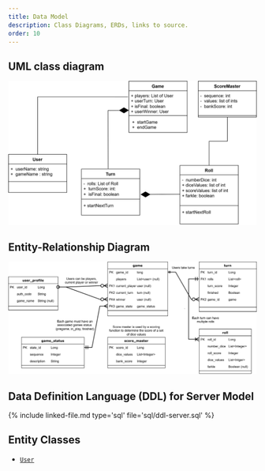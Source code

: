 ```yaml
---
title: Data Model
description: Class Diagrams, ERDs, links to source.
order: 10
---
```


## UML class diagram

[![UML class diagram](assets/img/farkle.svg)](assets/pdf/farkle.pdf)

## Entity-Relationship Diagram

[![Entity-Relationship Diagram](assets/img/erd.svg)](assets/pdf/erd.pdf)

## Data Definition Language (DDL) for Server Model

{% include linked-file.md type='sql' file='sql/ddl-server.sql' %}

## Entity Classes

- [`User`](https://github.com/ddc-java-20/farkle/blob/main/server/src/main/java/edu/cnm/deepdive/farkle/model/entity/User.java)